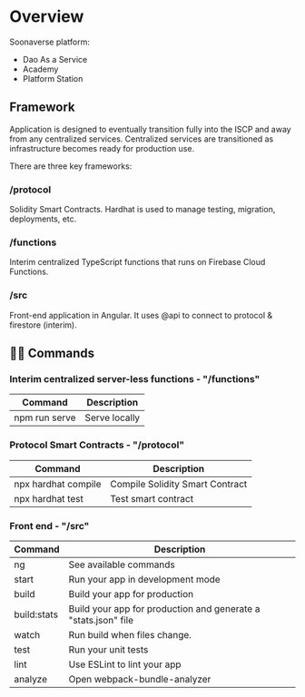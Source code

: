 # Overview

Soonaverse platform:
- Dao As a Service
- Academy
- Platform Station

## Framework
Application is designed to eventually transition fully into the ISCP and away from any centralized services. Centralized services are transitioned as infrastructure becomes ready for production use.

There are three key frameworks:

### /protocol
Solidity Smart Contracts. Hardhat is used to manage testing, migration, deployments, etc.

### /functions
Interim centralized TypeScript functions that runs on Firebase Cloud Functions.

### /src
Front-end application in Angular. It uses @api to connect to protocol & firestore (interim).

## 🧙‍♂️ Commands
### Interim centralized server-less functions - "/functions"
| Command       | Description                                                    |
| -----------   | -------------------------------------------------------------- |
| npm run serve | Serve locally                                                  |

### Protocol Smart Contracts - "/protocol"
| Command             | Description                                                    |
| ------------------- | -------------------------------------------------------------- |
| npx hardhat compile | Compile Solidity Smart Contract                                |
| npx hardhat test    | Test smart contract                                            |

### Front end - "/src"

| Command     | Description                                                    |
| ----------- | -------------------------------------------------------------- |
| ng          | See available commands                                         |
| start       | Run your app in development mode                               |
| build       | Build your app for production                                  |
| build:stats | Build your app for production and generate a "stats.json" file |
| watch       | Run build when files change.                                   |
| test        | Run your unit tests                                            |
| lint        | Use ESLint to lint your app                                    |
| analyze     | Open webpack-bundle-analyzer                                   |

